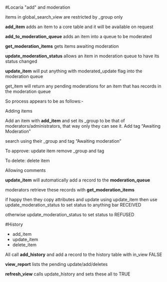 #Locaria "add" and moderation

items in global_search_view are restricted by _group only

**add_item** adds an item to a core table and it will be available on request

**add_to_moderation_queue** adds an item into a queue to be moderated

**get_moderation_items** gets items awaiting moderation

**update_moderation_status** allows an item in moderation queue to have its status changed

**update_item** will put anything with moderated_update flag into the moderation queue

get_item will return any pending moderations for an item that has records in the moderation queue

So process appears to be as follows:-

Adding items

Add an item with **add_item** and set its _group to be that of moderators/administrators, that way only they can see it. Add tag “Awaiting Moderation”

search using their _group and tag “Awaiting moderation”

To approve:
update item remove _group and tag

To delete:
delete item

Allowing comments

**update_item** will automatically add a record to the **moderation_queue**

moderators retrieve these records with **get_moderation_items**

if happy then they copy attributes and update using update_item then use update_moderation_status to set status to anything bar RECEIVED

otherwise update_moderation_status to set status to REFUSED

#History

- add_item
- update_item
- delete_item

All call **add_history** and add a record to the history table with in_view FALSE

**view_report** lists the pending update/add/deletes

**refresh_view** calls update_history and sets these all to TRUE








